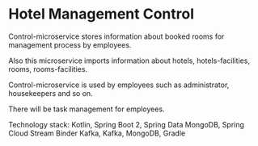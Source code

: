 # Hotel Management Control

Control-microservice stores information about booked rooms for management process by employees.

Also this microservice imports information about hotels, hotels-facilities, rooms, rooms-facilities.

Control-microservice is used by employees such as administrator, housekeepers and so on.

There will be task management for employees.

Technology stack:
Kotlin, Spring Boot 2, Spring Data MongoDB, Spring Cloud Stream Binder Kafka, Kafka, MongoDB, Gradle